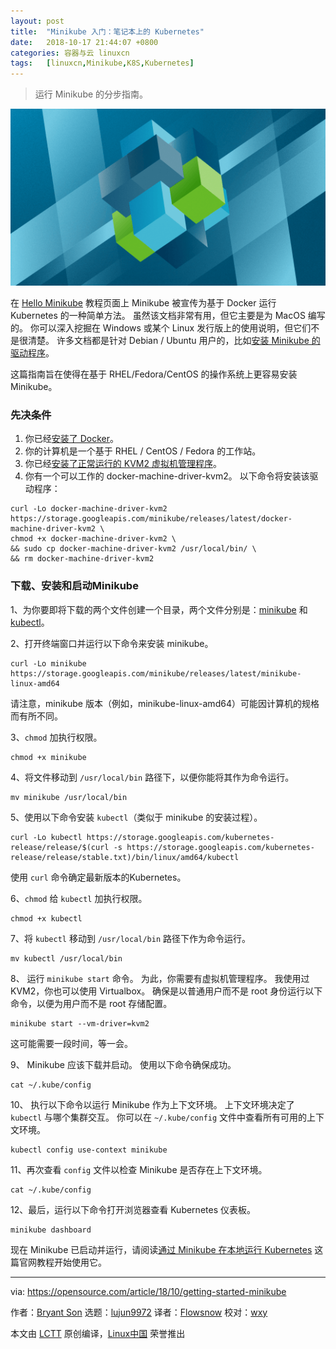 ```yaml
---
layout: post
title:	"Minikube 入门：笔记本上的 Kubernetes"
date:	2018-10-17 21:44:07 +0800 
categories:	容器与云 linuxcn 
tags:	[linuxcn,Minikube,K8S,Kubernetes]
---
```




> 
> 运行 Minikube 的分步指南。
> 
> 
> 


![](/Asserts/Images/album/201810/17/214443rikxkirgmv4eti41.png)


在 [Hello Minikube](https://kubernetes.io/docs/tutorials/hello-minikube) 教程页面上 Minikube 被宣传为基于 Docker 运行 Kubernetes 的一种简单方法。 虽然该文档非常有用，但它主要是为 MacOS 编写的。 你可以深入挖掘在 Windows 或某个 Linux 发行版上的使用说明，但它们不是很清楚。 许多文档都是针对 Debian / Ubuntu 用户的，比如[安装 Minikube 的驱动程序](https://github.com/kubernetes/minikube/blob/master/docs/drivers.md)。


这篇指南旨在使得在基于 RHEL/Fedora/CentOS 的操作系统上更容易安装 Minikube。


### 先决条件


1. 你已经[安装了 Docker](https://docs.docker.com/install)。
2. 你的计算机是一个基于 RHEL / CentOS / Fedora 的工作站。
3. 你已经[安装了正常运行的 KVM2 虚拟机管理程序](https://github.com/kubernetes/minikube/blob/master/docs/drivers.md#kvm2-driver)。
4. 你有一个可以工作的 docker-machine-driver-kvm2。 以下命令将安装该驱动程序：



```
curl -Lo docker-machine-driver-kvm2 https://storage.googleapis.com/minikube/releases/latest/docker-machine-driver-kvm2 \
chmod +x docker-machine-driver-kvm2 \
&& sudo cp docker-machine-driver-kvm2 /usr/local/bin/ \
&& rm docker-machine-driver-kvm2
```

### 下载、安装和启动Minikube


1、为你要即将下载的两个文件创建一个目录，两个文件分别是：[minikube](https://github.com/kubernetes/minikube/releases) 和 [kubectl](https://kubernetes.io/docs/tasks/tools/install-kubectl/#install-kubectl-binary-using-curl)。


2、打开终端窗口并运行以下命令来安装 minikube。



```
curl -Lo minikube https://storage.googleapis.com/minikube/releases/latest/minikube-linux-amd64
```

请注意，minikube 版本（例如，minikube-linux-amd64）可能因计算机的规格而有所不同。


3、`chmod` 加执行权限。



```
chmod +x minikube
```

4、将文件移动到 `/usr/local/bin` 路径下，以便你能将其作为命令运行。



```
mv minikube /usr/local/bin
```

5、使用以下命令安装 `kubectl`（类似于 minikube 的安装过程）。



```
curl -Lo kubectl https://storage.googleapis.com/kubernetes-release/release/$(curl -s https://storage.googleapis.com/kubernetes-release/release/stable.txt)/bin/linux/amd64/kubectl
```

使用 `curl` 命令确定最新版本的Kubernetes。


6、`chmod` 给 `kubectl` 加执行权限。



```
chmod +x kubectl
```

7、将 `kubectl` 移动到 `/usr/local/bin` 路径下作为命令运行。



```
mv kubectl /usr/local/bin
```

8、 运行 `minikube start` 命令。 为此，你需要有虚拟机管理程序。 我使用过 KVM2，你也可以使用 Virtualbox。 确保是以普通用户而不是 root 身份运行以下命令，以便为用户而不是 root 存储配置。



```
minikube start --vm-driver=kvm2
```

这可能需要一段时间，等一会。


9、 Minikube 应该下载并启动。 使用以下命令确保成功。



```
cat ~/.kube/config
```

10、 执行以下命令以运行 Minikube 作为上下文环境。 上下文环境决定了 `kubectl` 与哪个集群交互。 你可以在 `~/.kube/config` 文件中查看所有可用的上下文环境。



```
kubectl config use-context minikube
```

11、再次查看 `config` 文件以检查 Minikube 是否存在上下文环境。



```
cat ~/.kube/config
```

12、最后，运行以下命令打开浏览器查看 Kubernetes 仪表板。



```
minikube dashboard
```

现在 Minikube 已启动并运行，请阅读[通过 Minikube 在本地运行 Kubernetes](https://kubernetes.io/docs/setup/minikube) 这篇官网教程开始使用它。




---


via: <https://opensource.com/article/18/10/getting-started-minikube>


作者：[Bryant Son](https://opensource.com/users/brson) 选题：[lujun9972](https://github.com/lujun9972) 译者：[Flowsnow](https://github.com/Flowsnow) 校对：[wxy](https://github.com/wxy)


本文由 [LCTT](https://github.com/LCTT/TranslateProject) 原创编译，[Linux中国](https://linux.cn/) 荣誉推出
